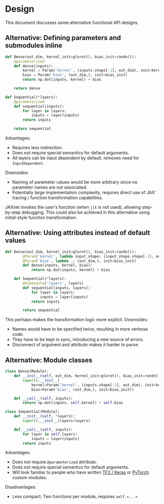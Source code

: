 # Design

This document discusses some alternative functional API designs.

## Alternative: Defining parameters and submodules inline

```python
def Dense(out_dim, kernel_init=glorot(), bias_init=randn()):
    @parameterized
    def dense(inputs):
        kernel = Param('kernel', (inputs.shape[-1], out_dim), init=kernel_init)
        bias = Param('bias', (out_dim,), init=bias_init)
        return np.dot(inputs, kernel) + bias

    return dense

def Sequential(*layers):
    @parameterized
    def sequential(inputs):
        for layer in layers:
            inputs = layer(inputs)
        return inputs

    return sequential
```

Advantages:
- Requires less indirection.
- Does not require special semantics for default arguments.
- All layers can be input dependent by default, removes need for `InputDependent`.

Downsides:
- Naming of parameter values would be more arbitrary since no parameter names are not associated.
- Potentially large implementation complexity, requires direct use of JAX' tracing / function transformation capabilities.

JAXnet invokes the user's function (when `jit` is not used), allowing step-by-step debugging.
This could also be achieved in this alternative using initial-style function transformation.

## Alternative: Using attributes instead of default values

```python
def Dense(out_dim, kernel_init=glorot(), bias_init=randn()):
        @Param('kernel', lambda input_shape: (input_shape.shape[-1], out_dim), init=kernel_init)
        @Param('bias', lambda _: (out_dim,), init=bias_init)
        def dense(inputs, kernel, bias):
            return np.dot(inputs, kernel) + bias

    def Sequential(*layers):
        @Submodule('layers', layers)
        def sequential(inputs, layers):
            for layer in layers:
                inputs = layer(inputs)
            return inputs

        return sequential
```

This perhaps makes the transformation logic more explicit. Downsides:
- Names would have to be specified twice, resulting in more verbose code.
- They have to be kept in sync, introducing a new source of errors.
- Disconnect of argument and attribute makes it harder to parse.

## Alternative: Module classes

```python
class Dense(Module):
    def __init__(self, out_dim, kernel_init=glorot(), bias_init=randn()):
        super().__init__(
            kernel=Param('kernel', (inputs.shape[-1], out_dim), init=kernel_init)
            bias=Param('bias', (out_dim,), init=bias_init))

    def __call__(self, inputs):
        return np.dot(inputs, self.kernel) + self.bias

class Sequential(Module):
    def __init__(self, *layers):
        super().__init__(layers=layers)

    def __call__(self, inputs):
        for layer in self.layers:
            inputs = layer(inputs)
        return inputs
```
Advantages:
- Does not require `@parameterized` attribute.
- Does not require special semantics for default arguments.
- Will look familiar to people who have written [TF2 / Keras](https://www.tensorflow.org/beta/tutorials/eager/custom_layers) or [PyTorch](https://pytorch.org/docs/stable/notes/extending.html#adding-a-module) custom modules.

Disadvantages:
- Less compact: Two functions per module, requires `self.<...>`